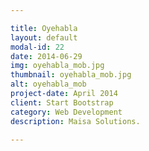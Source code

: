 ```yaml
---

title: Oyehabla
layout: default
modal-id: 22
date: 2014-06-29
img: oyehabla_mob.jpg
thumbnail: oyehabla_mob.jpg
alt: oyehabla_mob
project-date: April 2014
client: Start Bootstrap
category: Web Development
description: Maisa Solutions.

---
```


